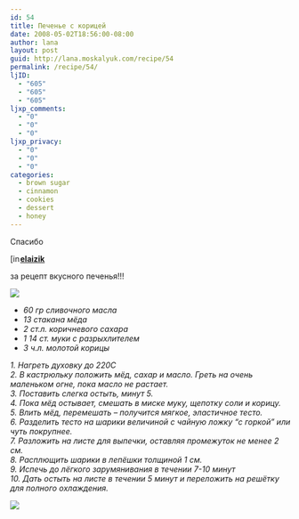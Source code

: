 ```yaml
---
id: 54
title: Печенье с корицей
date: 2008-05-02T18:56:00-08:00
author: lana
layout: post
guid: http://lana.moskalyuk.com/recipe/54
permalink: /recipe/54/
ljID:
  - "605"
  - "605"
  - "605"
ljxp_comments:
  - "0"
  - "0"
  - "0"
ljxp_privacy:
  - "0"
  - "0"
  - "0"
categories:
  - brown sugar
  - cinnamon
  - cookies
  - dessert
  - honey
---
```

Спасибо 

<div class="ljuser">
  <a href="http://elaizik.livejournal.com/profile"><img loading="lazy" style="border: 0pt none;vertical-align: bottom;padding-right: 1px" src="http://p-stat.livejournal.com/img/userinfo.gif" alt="[info]" width="17" height="17" /></a><a href="http://elaizik.livejournal.com/"><strong>elaizik</strong></a>
</div>

за рецепт вкусного печенья!!!

![](http://farm4.static.flickr.com/3078/2460777246_06248be46c.jpg?v=0) 

  * _60 гр сливочного масла_
  * _13 стакана мёда_
  * _2 ст.л. коричневого сахара_
  * _1 14 ст. муки с разрыхлителем_ 
  * _3 ч.л. молотой корицы_

_1. Нагреть духовку до 220С  
2. В кастрюльку положить мёд, сахар и масло. Греть на очень маленьком огне, пока масло не растает.  
3. Поставить слегка остыть, минут 5.  
4. Пока мёд остывает, смешать в миске муку, щепотку соли и корицу.  
5. Влить мёд, перемешать &#8211; получится мягкое, эластичное тесто.  
6. Разделить тесто на шарики величиной с чайную ложку &#8220;с горкой&#8221; или чуть покрупнее.  
7. Разложить на листе для выпечки, оставляя промежуток не менее 2 см.  
8. Расплющить шарики в лепёшки толщиной 1 см.  
9. Испечь до лёгкого зарумянивания в течении 7-10 минут  
10. Дать остыть на листе в течении 5 минут и переложить на решётку для полного охлаждения._

![](http://farm3.static.flickr.com/2413/2460780066_53ba2d05cf.jpg?v=0)